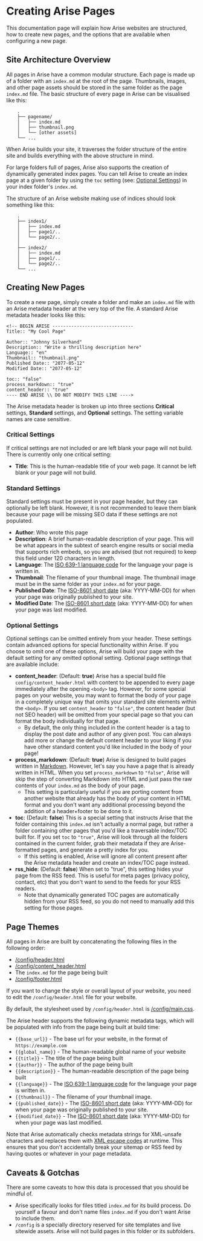# Creating Arise Pages

This documentation page will explain how Arise websites are structured, how to create new pages, and the options that are available when configuring a new page.

## Site Architecture Overview

All pages in Arise have a common modular structure. Each page is made up of a folder with an `index.md` at the root of the page. Thumbnails, images, and other page assets should be stored in the same folder as the page `index.md` file. The basic structure of every page in Arise can be visualised like this:

```
    .
    ├── pagename/
    │   ├── index.md
    │   ├── thumbnail.png
    │   └── [other assets]
    └── ...
```

When Arise builds your site, it traverses the folder structure of the entire site and builds everything with the above structure in mind.

For large folders full of pages, Arise also supports the creation of dynamically generated index pages. You can tell Arise to create an index page at a given folder by using the `toc` setting (see: [Optional Settings](#optional-settings)) in your index folder's `index.md`. 

The structure of an Arise website making use of indices should look something like this:

```
    .
    ├── index1/
    │   ├── index.md
    │   ├── page1/..
    │   └── page2/..
    │
    ├── index2/
    │   ├── index.md                                   
    │   ├── page1/..                                                                   
    │   └── page2/..  
    └── ...
```


## Creating New Pages

To create a new page, simply create a folder and make an `index.md` file with an Arise metadata header at the very top of the file. A standard Arise metadata header looks like this:

```
<!-- BEGIN ARISE ------------------------------
Title:: "My Cool Page"

Author:: "Johnny Silverhand"
Description:: "Write a thrilling description here"
Language:: "en"
Thumbnail:: "thumbnail.png"
Published Date:: "2077-05-12"
Modified Date:: "2077-05-12"

toc:: "false"
process_markdown:: "true"
content_header:: "true"
---- END ARISE \\ DO NOT MODIFY THIS LINE ---->
```

The Arise metadata header is broken up into three sections **Critical** settings, **Standard** settings, and **Optional** settings. The setting variable names are case sensitive.

### Critical Settings

If critical settings are not included or are left blank your page will not build. There is currently only one critical setting:

- **Title**: This is the human-readable title of your web page. It cannot be left blank or your page will not build.

### Standard Settings

Standard settings must be present in your page header, but they can optionally be left blank. However, it is not recommended to leave them blank because your page will be missing SEO data if these settings are not populated.

- **Author**: Who wrote this page
- **Description**: A brief human-readable description of your page. This will be what appears in the subtext of search engine results or social media that supports rich embeds, so you are advised (but not required) to keep this field under 120 characters in length.
- **Language**: The [ISO 639-1 language code](https://www.w3schools.com/tags/ref_language_codes.asp) for the language your page is written in.
- **Thumbnail**: The filename of your thumbnail image. The thumbnail image must be in the same folder as your `index.md` for your page.
- **Published Date**: The [ISO-8601 short date](https://en.wikipedia.org/wiki/ISO_8601#Calendar_dates) (aka: YYYY-MM-DD) for when your page was originally published to your site.
- **Modified Date**: The [ISO-8601 short date](https://en.wikipedia.org/wiki/ISO_8601#Calendar_dates) (aka: YYYY-MM-DD) for when your page was last modified.

### Optional Settings

Optional settings can be omitted entirely from your header. These settings contain advanced options for special functionality within Arise. If you choose to omit one of these options, Arise will build your page with the default setting for any omitted optional setting. Optional page settings that are available include:

- **content_header**: (Default: **true**) Arise has a special build file `config/content_header.html` with content to be appended to every page immediately after the opening `<body>` tag.  However, for some special pages on your website, you may want to format the body of your page in a completely unique way that omits your standard site elements within the `<body>`. If you set `content_header` to `"false"`, the content header (but not SEO header) will be omitted from your special page so that you can format the body individually for that page.
    - By default, the only thing included in the content header is a tag to display the post date and author of any given post. You can always add more or change the default content header to your liking if you have other standard content you'd like included in the body of your page!
- **process_markdown**: (Default: **true**) Arise is designed to build pages written in [Markdown](https://daringfireball.net/projects/markdown/). However, let's say you have a page that is already written in HTML. When you set `process_markdown` to `"false"`, Arise will skip the step of converting Markdown into HTML and just pass the raw contents of your `index.md` as the body of your page. 
    - This setting is particularly useful if you are porting content from another website that already has the body of your content in HTML format and you don't want any additional processing beyond the addition of a header+footer to be done to it.
- **toc**: (Default: **false**) This is a special setting that instructs Arise that the folder containing this `index.md` isn't actually a normal page, but rather a folder containing other pages that you'd like a traversable index/TOC built for. If you set `toc` to `"true"`, Arise will look through all the folders contained in the current folder, grab their metadata if they are Arise-formatted pages, and generate a pretty index for you.
    - If this setting is enabled, Arise will ignore all content present after the Arise metadata header and create an index/TOC page instead.
- **rss_hide**: (Default: **false**) When set to "true", this setting hides your page from the RSS feed. This is useful for meta pages (privacy policy, contact, etc) that you don't want to send to the feeds for your RSS readers.
    - Note that dynamically generated TOC pages are automatically hidden from your RSS feed, so you do not need to manually add this setting for those pages.

## Page Themes

All pages in Arise are built by concatenating the following files in the following order:
- [/config/header.html](/arise-source/config/header.html)
- [/config/content_header.html](/arise-source/config/content_header.html)
- The `index.md` for the page being built
- [/config/footer.html](/arise-source/config/footer.html)

If you want to change the style or overall layout of your website, you need to edit the `/config/header.html` file for your website.

By default, the stylesheet used by `/config/header.html` is [/config/main.css](/arise-source/config/main.css).

The Arise header supports the following dynamic metadata tags, which will be populated with info from the page being built at build time:
- `{{base_url}}` - The base url for your website, in the format of `https://example.com`
- `{{global_name}}` - The human-readable global name of your website
- `{{title}}` - The title of the page being built
- `{{author}}` - The author of the page being built
- `{{description}}` - The human-readable description of the page being built
- `{{language}}` - The [ISO 639-1 language code](https://www.w3schools.com/tags/ref_language_codes.asp) for the language your page is written in.
- `{{thumbnail}}` - The filename of your thumbnail image.
- `{{published_date}}` - The [ISO-8601 short date](https://en.wikipedia.org/wiki/ISO_8601#Calendar_dates) (aka: YYYY-MM-DD) for when your page was originally published to your site.
- `{{modified_date}}` - The [ISO-8601 short date](https://en.wikipedia.org/wiki/ISO_8601#Calendar_dates) (aka: YYYY-MM-DD) for when your page was last modified.

Note that Arise automatically checks metadata strings for XML-unsafe characters and replaces them with [XML escape codes](https://docs.oracle.com/cd/A97335_02/apps.102/bc4j/developing_bc_projects/obcCustomXml.htm) at runtime. This ensures that you don't accidentally break your sitemap or RSS feed by having quotes or whatever in your page metadata.

## Caveats & Gotchas

There are some caveats to how this data is processed that you should be mindful of.

- Arise specifically looks for files titled `index.md` for its build process. Do yourself a favour and don't name files `index.md` if you don't want Arise to include them.
- `/config` is a specially directory reserved for site templates and live sitewide assets. Arise will not build pages in this folder or its subfolders.
